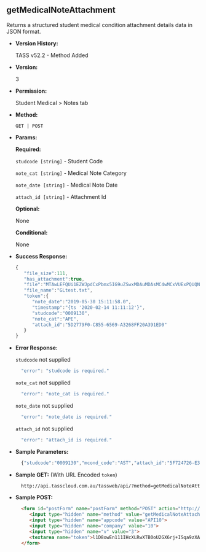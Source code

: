 **getMedicalNoteAttachment**
----
  Returns a structured student medical condition attachment details data in JSON format.
  
* **Version History:**

  TASS v52.2 - Method Added

* **Version:**

  3

* **Permission:**

  Student Medical > Notes tab

* **Method:**

  `GET | POST`
  
*  **Params:**

   **Required:**
 
   `studcode [string]` - Student Code

   `note_cat [string]` - Medical Note Category

   `note_date [string]` - Medical Note Date

   `attach_id [string]` - Attachment Id

   **Optional:**

   None

   **Conditional:**

   None

* **Success Response:**

    ```javascript
    { 
       "file_size":111,
       "has_attachment":true,
       "file":"MTAwLEFQUi1EZWJpdCxPbmx5IG9uZSwxMDAuMDAsMC4wMCxVUExPQUQNCjIMi0wMC0wMCxBUFItQ3JlZGl0LE9ubHkgb25lLDAuMDAsMTAwLjAwLFVQTE9BRA0K",
       "file_name":"GLtest.txt",
       "token":{ 
          "note_date":"2019-05-30 15:11:58.0",
          "timestamp":"{ts '2020-02-14 11:11:12'}",
          "studcode":"0009130",
          "note_cat":"APE",
          "attach_id":"5D2779F0-C855-6569-A3268FF20A391ED0"
       }
    }
    ```
 
* **Error Response:**

    `studcode` not supplied
    ```javascript
      "error": "studcode is required."
    ```

    `note_cat` not supplied
    ```javascript
      "error": "note_cat is required."
    ```

    `note_date` not supplied
    ```javascript
      "error": "note_date is required."
    ```

    `attach_id` not supplied
    ```javascript
      "error": "attach_id is required."
    ```

* **Sample Parameters:**

  ```javascript
    {"studcode":"0009130","mcond_code":"AST","attach_id":"5F724726-E361-C720-A1160233A4E8893D"}
  ```

* **Sample GET:** (With URL Encoded `token`)

  ```HTML
    http://api.tasscloud.com.au/tassweb/api/?method=getMedicalNoteAttachment&appcode=API10&company=10&v=3&token=l1D8owEn111IHcXLRwXTB0oU2GX6rj%2BISqa9zXA8We3J3mwgjW5pdUvFK3%2FIZ4mJ4bMyfKTmEoup%2B3tTE9GeLQ%3D%3D
  ```
  
* **Sample POST:**

  ```HTML
    <form id="postForm" name="postForm" method="POST" action="http://api.tasscloud.com.au/tassweb/api/">
       <input type="hidden" name="method" value="getMedicalNoteAttachment">
       <input type="hidden" name="appcode" value="API10">
       <input type="hidden" name="company" value="10">
       <input type="hidden" name="v" value="3">
       <textarea name="token">l1D8owEn111IHcXLRwXTB0oU2GX6rj+ISqa9zXA8We3J3mwgjW5pdUvFK3/IZ4mJ4bMyfKTmEoup+3tTE9GeLQ==</textarea>
    </form>
  ```